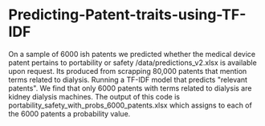 # Predicting-Patent-traits-using-TF-IDF
On a sample of 6000 ish patents we predicted whether the medical device patent pertains to portability or safety
/data/predictions_v2.xlsx is available upon request. Its produced from scrapping 80,000 patents that mention terms related to dialysis. Running a TF-IDF model that predicts "relevant patents". We find that only 6000 patents with terms related to dialysis are kidney dialysis machines. 
The output of this code is portability_safety_with_probs_6000_patents.xlsx which assigns to each of the 6000 patents a probability value. 
